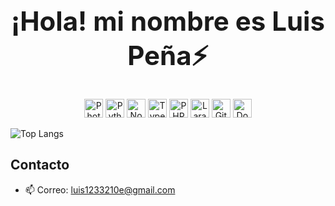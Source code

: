 <h1 align="center" style="font-size: 3em;">¡Hola! mi nombre es Luis Peña⚡</h1>


<p align="center">
  <img src="https://cdn.jsdelivr.net/npm/simple-icons@v3/icons/adobephotoshop.svg?color=31A8FF" alt="Photoshop" width="30" height="30"/>
  <img src="https://cdn.jsdelivr.net/npm/simple-icons@v3/icons/python.svg?color=3776AB" alt="Python" width="30" height="30"/>
  <img src="https://cdn.jsdelivr.net/npm/simple-icons@v3/icons/nodedotjs.svg?color=339933" alt="Node.js" width="30" height="30"/>
  <img src="https://cdn.jsdelivr.net/npm/simple-icons@v3/icons/typescript.svg?color=3178C6" alt="TypeScript" width="30" height="30"/>
  <img src="https://cdn.jsdelivr.net/npm/simple-icons@v3/icons/php.svg?color=777BB4" alt="PHP" width="30" height="30"/>
  <img src="https://cdn.jsdelivr.net/npm/simple-icons@v3/icons/laravel.svg?color=FF2D20" alt="Laravel" width="30" height="30"/>
  <img src="https://cdn.jsdelivr.net/npm/simple-icons@v3/icons/git.svg?color=F05032" alt="Git" width="30" height="30"/>
  <img src="https://cdn.jsdelivr.net/npm/simple-icons@v3/icons/docker.svg?color=2496ED" alt="Docker" width="30" height="30"/>
</p>

![Top Langs](https://github-readme-stats.vercel.app/api/top-langs/?username=luis321123&layout=compact&theme=light)


## Contacto
- 📫 Correo: [luis1233210e@gmail.com](mailto:luis1233210e@gmail.com)
